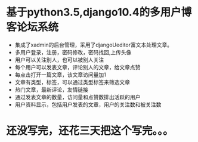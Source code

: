 # 基于python3.5,django10.4的多用户博客论坛系统
* 集成了xadmin的后台管理，采用了djangoUeditor富文本处理文章。
* 多用户登录，注册，密码修改，密码找回,上传头像
* 用户可以关注别人，也可以被别人关注
* 每个用户可以发表文章，评论别人的文章，给文章点赞
* 每点击打开一篇文章，该文章访问量加1
* 文章有类型，标签，可以通过类型标签来筛选文章
* 热门文章，最新评论，友情链接
* 通过发表文章的数量，访问量和点赞数排出活跃的用户
* 用户资料显示，包括用户发表的文章，用户的关注数和被关注数

# 还没写完，还花三天把这个写完。。。
